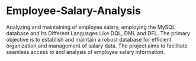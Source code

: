 # Employee-Salary-Analysis
Analyzing and maintaining of employee salary, employing the MySQL database and Its Different Languages  Like DQL, DML and DFL. The primary objective is to establish and maintain a robust database for efficient organization and management of salary data. The project aims to facilitate seamless access to and analysis of employee salary  information.
